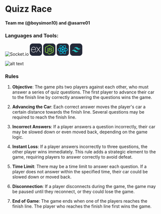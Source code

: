 # Quizz Race 
<h4 align="left">Team me (@boysimon10) and @asarre01</h4>
<h3 align="left">Languages and Tools:</h3>
<p align="left"> <img src="https://socket.io/images/logo-dark.svg" alt="Socket.io" width="40" height="40"/> <img src="https://github.com/tandpfun/skill-icons/blob/main/icons/ExpressJS-Dark.svg" alt="ExpressJS" width="40" height="40"/> <img src="https://github.com/tandpfun/skill-icons/blob/main/icons/NodeJS-Dark.svg" alt="NodeJS" width="40" height="40"/> <img src="https://github.com/tandpfun/skill-icons/blob/main/icons/React-Dark.svg" alt="React" width="40" height="40"/> <img src="https://github.com/tandpfun/skill-icons/blob/main/icons/TailwindCSS-Dark.svg" alt="TailwindCSS" width="40" height="40"/> </p>

![alt text](https://i.ibb.co/qBtrztX/Capture-d-cran-2024-04-29-094511.png)
<h3 align="left">Rules</h3>

1. **Objective**: The game pits two players against each other, who must answer a series of quiz questions. The first player to advance their car to the finish line by correctly answering the questions wins the game.

2. **Advancing the Car**: Each correct answer moves the player's car a certain distance towards the finish line. Several questions may be required to reach the finish line.

3. **Incorrect Answers**: If a player answers a question incorrectly, their car may be slowed down or even moved back, depending on the game logic.

4. **Instant Loss**: If a player answers incorrectly to three questions, the other player wins immediately. This rule adds a strategic element to the game, requiring players to answer correctly to avoid defeat.

5. **Time Limit**: There may be a time limit to answer each question. If a player does not answer within the specified time, their car could be slowed down or moved back.

6. **Disconnection**: If a player disconnects during the game, the game may be paused until they reconnect, or they could lose the game.

7. **End of Game**: The game ends when one of the players reaches the finish line. The player who reaches the finish line first wins the game.

